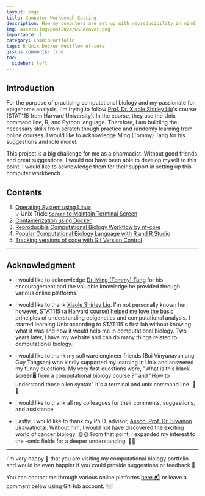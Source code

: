 ```yaml
---
layout: page
title: Computer Workbench Setting
description: How my computers are set up with reproducibility in mind.
img: assets/img/post2024/GSEAcover.png
importance: 1
category: ComBioPortfolio
tags: R Unix Docker Nextflow nf-core
giscus_comments: true
toc:
  sidebar: left
---
```


## Introduction
For the purpose of practicing computational biology and my passionate for epigenome analysis, I'm trying to follow [Prof. Dr. Xiaole Shirley Liu](https://liulab-dfci.github.io/)'s course (STAT115 from Harvard University). In the course, they use the Unix command line, R, and Python language. Therefore, I am building the necessary skills from scratch though practice and randomly learning from online courses. I would like to acknowledge Ming (Tommy) Tang for his suggestions and role model. 

This project is a big challenge for me as a pharmacist. Without good friends and great suggestions, I would not have been able to develop myself to this point. I would like to acknowledge them for their support in setting up this computer workbench.

## Contents
1. <a href="https://kuchikinamthip.github.io/blog/2024/Comp1_OS/">Operating System using Linux</a> \
       💡 Unix Trick: <a href="https://kuchikinamthip.github.io/blog/2024/CompUnix1_Screen/">`Screen` to Maintain Terminal Screen</a> 
2. <a href="https://kuchikinamthip.github.io/blog/2024/Comp2_Docker/">Containerization using Docker</a> 
3. <a href="https://kuchikinamthip.github.io/blog/2024/Comp3_nf/">Reproducible Computational Biology Workflow by nf-core</a> 
4. <a href="https://kuchikinamthip.github.io/blog/2025/Comp4_R/">Popular Computational Biology Language with R and R Studio</a> 
5. <a href="https://kuchikinamthip.github.io/blog/2024/Comp5_Git/">Tracking versions of code with Git Version Control</a> 

--------------
## Acknowledgment
- I would like to acknowledge [Dr. Ming (Tommy) Tang](https://x.com/tangming2005) for his encouragement and the valuable knowledge he provided through various online platforms. 

- I would like to thank [Xiaole Shirley Liu](https://liulab-dfci.github.io/). I'm not personally known her; however, STAT115 (a Harvard course) helped me love the basic principles of understanding epigenetics and computational analysis. I started learning Unix according to STAT115's first lab without knowing what it was and how it would help me in computational biology. Two years later, I have my website and can do many things related to computational biology.

- I would like to thank my software engineer friends (Bui Vinyunavan ang Guy Tongsan) who kindly supported my learning in Unix and answered my funny questions. My very first questions were, "What is this black screen🖥 from a computational biology course ?" and "How to understand those alien syntax" 
It's a terminal and unix command line. 🤣🤣 

- I would like to thank all my colleagues for their comments, suggestions, and assistance.

- Lastly, I would like to thank my Ph.D. advisor, [Assoc. Prof. Dr. Siwanon Jirawatnotai](https://scholar.google.ca/citations?user=5nSlAnIAAAAJ&hl=en). Without him, I would not have discovered the exciting world of cancer biology. 🌞🌞 From that point, I expanded my interest to the -omic fields for a deeper understanding. 🤩🤩

---
I'm very happy 🥰 that you are visiting my computational biology portfolio and would be even happier if you could provide suggestions or feedback 🤩. 

You can contact me through various online platforms [here 📬](https://kuchikinamthip.github.io/) or leave a comment below using GitHub account. 👇🏼

